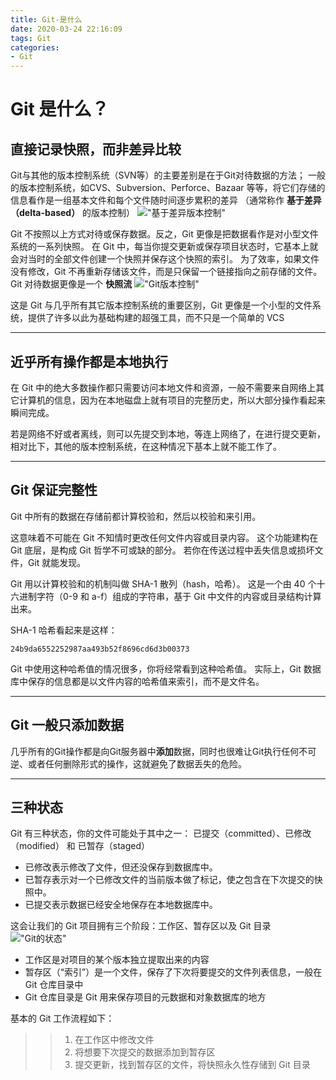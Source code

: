 ```yaml
---
title: Git-是什么
date: 2020-03-24 22:16:09
tags: Git
categories: 
- Git
---
```

# Git 是什么？

## 直接记录快照，而非差异比较
Git与其他的版本控制系统（SVN等）的主要差别是在于Git对待数据的方法；
一般的版本控制系统，如CVS、Subversion、Perforce、Bazaar 等等，将它们存储的信息看作是一组基本文件和每个文件随时间逐步累积的差异 （通常称作 **基于差异（delta-based）** 的版本控制）
!["基于差异版本控制"](/source/image/deltas.png "基于差异版本控制")

Git 不按照以上方式对待或保存数据。反之，Git 更像是把数据看作是对小型文件系统的一系列快照。 在 Git 中，每当你提交更新或保存项目状态时，它基本上就会对当时的全部文件创建一个快照并保存这个快照的索引。 为了效率，如果文件没有修改，Git 不再重新存储该文件，而是只保留一个链接指向之前存储的文件。 Git 对待数据更像是一个 **快照流**
!["Git版本控制"](/source/image/snapshots.png "Git版本控制")

这是 Git 与几乎所有其它版本控制系统的重要区别，Git 更像是一个小型的文件系统，提供了许多以此为基础构建的超强工具，而不只是一个简单的 VCS

---

## 近乎所有操作都是本地执行
在 Git 中的绝大多数操作都只需要访问本地文件和资源，一般不需要来自网络上其它计算机的信息，因为在本地磁盘上就有项目的完整历史，所以大部分操作看起来瞬间完成。

若是网络不好或者离线，则可以先提交到本地，等连上网络了，在进行提交更新，相对比下，其他的版本控制系统，在这种情况下基本上就不能工作了。

---

## Git 保证完整性
Git 中所有的数据在存储前都计算校验和，然后以校验和来引用。

这意味着不可能在 Git 不知情时更改任何文件内容或目录内容。 这个功能建构在 Git 底层，是构成 Git 哲学不可或缺的部分。 若你在传送过程中丢失信息或损坏文件，Git 就能发现。

Git 用以计算校验和的机制叫做 SHA-1 散列（hash，哈希）。 这是一个由 40 个十六进制字符（0-9 和 a-f）组成的字符串，基于 Git 中文件的内容或目录结构计算出来。 

SHA-1 哈希看起来是这样：
```
24b9da6552252987aa493b52f8696cd6d3b00373
```
Git 中使用这种哈希值的情况很多，你将经常看到这种哈希值。 实际上，Git 数据库中保存的信息都是以文件内容的哈希值来索引，而不是文件名。

---

## Git 一般只添加数据
几乎所有的Git操作都是向Git服务器中**添加**数据，同时也很难让Git执行任何不可逆、或者任何删除形式的操作，这就避免了数据丢失的危险。

---

## 三种状态
Git 有三种状态，你的文件可能处于其中之一： 已提交（committed）、已修改（modified） 和 已暂存（staged）

* 已修改表示修改了文件，但还没保存到数据库中。
* 已暂存表示对一个已修改文件的当前版本做了标记，使之包含在下次提交的快照中。
* 已提交表示数据已经安全地保存在本地数据库中。

这会让我们的 Git 项目拥有三个阶段：工作区、暂存区以及 Git 目录
!["Git的状态"](/source/image/areas.png "Git的状态")
* 工作区是对项目的某个版本独立提取出来的内容
* 暂存区（“索引”）是一个文件，保存了下次将要提交的文件列表信息，一般在 Git 仓库目录中
* Git 仓库目录是 Git 用来保存项目的元数据和对象数据库的地方

基本的 Git 工作流程如下：
>> 1. 在工作区中修改文件
>> 2. 将想要下次提交的数据添加到暂存区
>> 3. 提交更新，找到暂存区的文件，将快照永久性存储到 Git 目录